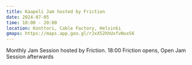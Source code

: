 ```yaml
---
title: Kaapeli Jam hosted by Friction
date: 2024-07-05
time: 18:00 - 20:00
location: Konttori, Cable Factory, Helsinki
gmaps: https://maps.app.goo.gl/rJxX52hhUxfvNuxS6
---
```

 
Monthly Jam Session hosted by Friction. 18:00 Friction opens, Open Jam Session afterwards